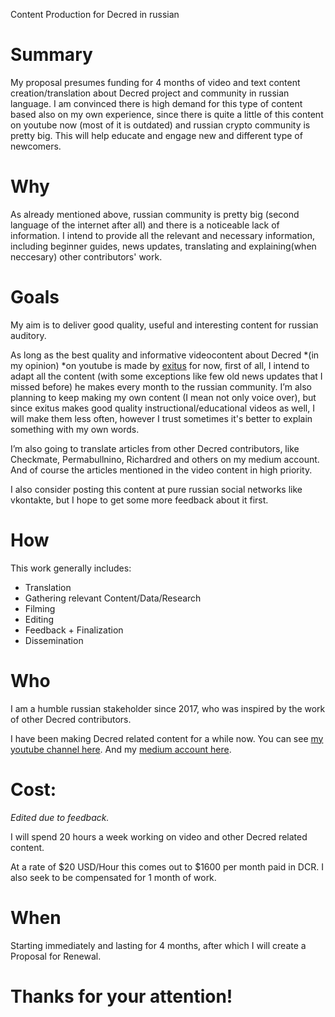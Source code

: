 Content Production for Decred in russian

# Summary

My proposal presumes funding for 4 months of video and text content creation/translation about Decred project and community in russian language. I am convinced there is high demand for this type of content based also on my own experience, since there is quite a little of this content on youtube now (most of it is outdated) and russian crypto community is pretty big. This will help educate and engage new and different type of newcomers.

# Why

As already mentioned above, russian community is pretty big (second language of the internet after all) and there is a noticeable lack of information. I intend to provide all the relevant and necessary information, including beginner guides, news updates, translating and explaining(when neccesary) other contributors' work.

# Goals

My aim is to deliver good quality, useful and interesting content for russian auditory. 

As long as the best quality and informative videocontent about Decred *(in my opinion) *on youtube is made by [exitus](https://proposals.decred.org/proposals/95cfb73254a032b2c199c37bb499d6f172d044b1f38016279c5bbca6572251f0) for now, first of all, I intend to adapt all the content (with some exceptions like few old news updates that I missed before) he makes every month to the russian community.  I’m also planning to keep making my own content (I mean not only voice over), but since exitus makes good quality instructional/educational videos as well, I will make them less often, however I trust sometimes it's better to explain something with my own words. 

 I’m also going to translate articles from other Decred contributors, like Checkmate, Permabullnino, Richardred and others on my medium account.  And of course the articles mentioned in the video content in high priority.

I also consider posting this content at pure russian social networks like vkontakte, but I hope to get some more feedback about it first.

# How

This work generally includes:

- Translation
- Gathering relevant Content/Data/Research
- Filming
- Editing
- Feedback + Finalization
- Dissemination

# Who

I am a humble russian stakeholder since 2017, who was inspired by the work of other Decred contributors.

I have been making Decred related content for a while now. You can see [my youtube channel here](https://www.youtube.com/channel/UCFjXbEDeyhhj2bH2t_eGKGA/videos).
And my [medium account here](https://medium.com/@ivandecredfan).



# Cost:

*Edited due to feedback.*

I will spend 20 hours a week working on video and other Decred related content.

At a rate of $20 USD/Hour this comes out to $1600 per month paid in DCR.
I also seek to be compensated for 1 month of work.

# When

Starting immediately and lasting for 4 months, after which I will create a Proposal for Renewal.


# Thanks for your attention!